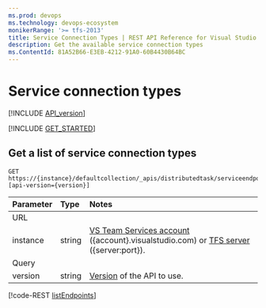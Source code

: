 ```yaml
---
ms.prod: devops
ms.technology: devops-ecosystem
monikerRange: '>= tfs-2013'
title: Service Connection Types | REST API Reference for Visual Studio Team Services and Team Foundation Server
description: Get the available service connection types
ms.ContentId: 81A52B66-E3EB-4212-91A0-60B4430B64BC
---
```


# Service connection types

[!INCLUDE [API_version](../_data/version3-preview1.md)]

[!INCLUDE [GET_STARTED](../_data/get-started.md)]

## Get a list of service connection types

```no-highlight
GET https://{instance}/defaultcollection/_apis/distributedtask/serviceendpointtypes?[api-version={version}]
```

| Parameter     | Type     | Notes
|:--------------|:---------|:------------
| URL
| instance      | string   | [VS Team Services account](/vsts/integrate/get-started/rest/basics) ({account}.visualstudio.com) or [TFS server](/vsts/integrate/get-started/rest/basics) ({server:port}).
| Query
| version       | string   | [Version](../../concepts/rest-api-versioning.md) of the API to use.

[!code-REST [listEndpoints](./_data/endpointTypes/GET__distributedtask_serviceendpointtypes.json)]
